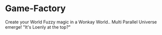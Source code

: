 # Game-Factory
Create your World
Fuzzy magic in a Wonkay World.. Multi Parallel Universe emerge!
"It's Loenly at the top?"
